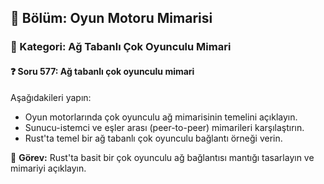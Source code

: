 ## 📘 Bölüm: Oyun Motoru Mimarisi
### 🔹 Kategori: Ağ Tabanlı Çok Oyunculu Mimari
#### ❓ Soru 577: Ağ tabanlı çok oyunculu mimari

Aşağıdakileri yapın:

- Oyun motorlarında çok oyunculu ağ mimarisinin temelini açıklayın.
- Sunucu-istemci ve eşler arası (peer-to-peer) mimarileri karşılaştırın.
- Rust'ta temel bir ağ tabanlı çok oyunculu bağlantı örneği verin.

🔧 **Görev:** Rust'ta basit bir çok oyunculu ağ bağlantısı mantığı tasarlayın ve mimariyi açıklayın.
